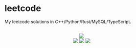 # leetcode
My leetcode solutions in C++/Python/Rust/MySQL/TypeScript.

<div align="center">
<br/>
<img src="https://img.shields.io/badge/Solved-653/3173%20=%2020%25-blue.svg?style=flat-square" />
<br/>
<img src="https://img.shields.io/badge/Easy-279/800-5CB85D.svg?style=flat-square" />
<img src="https://img.shields.io/badge/Medium-290/1666-F0AE4E.svg?style=flat-square" />
<img src="https://img.shields.io/badge/Hard-84/707-D95450.svg?style=flat-square" />
</div>